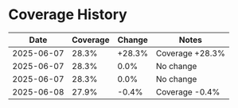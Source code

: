 # Coverage History

| Date | Coverage | Change | Notes |
|------|----------|--------|-------|
| 2025-06-07 | 28.3% | +28.3% | Coverage +28.3% |
| 2025-06-07 | 28.3% | 0.0% | No change |
| 2025-06-07 | 28.3% | 0.0% | No change |
| 2025-06-08 | 27.9% | -0.4% | Coverage -0.4% |
